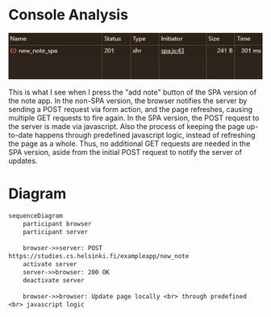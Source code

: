 # Console Analysis 
![image.png](image.png)

This is what I see when I press the "add note" button of the SPA version of the note app. In the non-SPA version, the browser notifies the server by sending a POST request via form action, and the page refreshes, causing multiple GET requests to fire again. In the SPA version, the POST request to the server is made via javascript. Also the process of keeping the page up-to-date happens through predefined javascript logic, instead of refreshing the page as a whole. Thus, no additional GET requests are needed in the SPA version, aside from the initial POST request to notify the server of updates.

# Diagram
```mermaid
sequenceDiagram
    participant browser
    participant server

    browser->>server: POST https://studies.cs.helsinki.fi/exampleapp/new_note
    activate server
    server->>browser: 200 OK
    deactivate server
    
    browser->>browser: Update page locally <br> through predefined <br> javascript logic
```